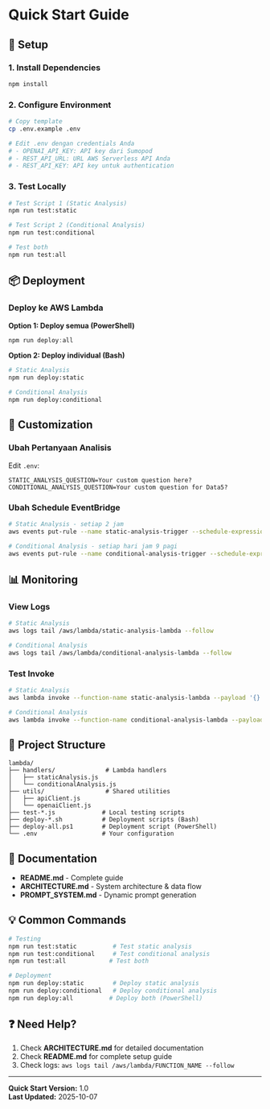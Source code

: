 # Quick Start Guide

## 🚀 Setup

### 1. Install Dependencies
```bash
npm install
```

### 2. Configure Environment
```bash
# Copy template
cp .env.example .env

# Edit .env dengan credentials Anda
# - OPENAI_API_KEY: API key dari Sumopod
# - REST_API_URL: URL AWS Serverless API Anda
# - REST_API_KEY: API key untuk authentication
```

### 3. Test Locally
```bash
# Test Script 1 (Static Analysis)
npm run test:static

# Test Script 2 (Conditional Analysis)
npm run test:conditional

# Test both
npm run test:all
```

## 📦 Deployment

### Deploy ke AWS Lambda

**Option 1: Deploy semua (PowerShell)**
```powershell
npm run deploy:all
```

**Option 2: Deploy individual (Bash)**
```bash
# Static Analysis
npm run deploy:static

# Conditional Analysis
npm run deploy:conditional
```

## 🔧 Customization

### Ubah Pertanyaan Analisis

Edit `.env`:
```env
STATIC_ANALYSIS_QUESTION=Your custom question here?
CONDITIONAL_ANALYSIS_QUESTION=Your custom question for Data5?
```

### Ubah Schedule EventBridge

```bash
# Static Analysis - setiap 2 jam
aws events put-rule --name static-analysis-trigger --schedule-expression "rate(2 hours)"

# Conditional Analysis - setiap hari jam 9 pagi
aws events put-rule --name conditional-analysis-trigger --schedule-expression "cron(0 9 * * ? *)"
```

## 📊 Monitoring

### View Logs
```bash
# Static Analysis
aws logs tail /aws/lambda/static-analysis-lambda --follow

# Conditional Analysis
aws logs tail /aws/lambda/conditional-analysis-lambda --follow
```

### Test Invoke
```bash
# Static Analysis
aws lambda invoke --function-name static-analysis-lambda --payload '{}' response.json

# Conditional Analysis
aws lambda invoke --function-name conditional-analysis-lambda --payload '{}' response.json
```

## 📁 Project Structure

```
lambda/
├── handlers/              # Lambda handlers
│   ├── staticAnalysis.js
│   └── conditionalAnalysis.js
├── utils/                 # Shared utilities
│   ├── apiClient.js
│   └── openaiClient.js
├── test-*.js             # Local testing scripts
├── deploy-*.sh           # Deployment scripts (Bash)
├── deploy-all.ps1        # Deployment script (PowerShell)
└── .env                  # Your configuration
```

## 🔗 Documentation

- **README.md** - Complete guide
- **ARCHITECTURE.md** - System architecture & data flow
- **PROMPT_SYSTEM.md** - Dynamic prompt generation

## 💡 Common Commands

```bash
# Testing
npm run test:static          # Test static analysis
npm run test:conditional     # Test conditional analysis
npm run test:all            # Test both

# Deployment
npm run deploy:static        # Deploy static analysis
npm run deploy:conditional   # Deploy conditional analysis
npm run deploy:all          # Deploy both (PowerShell)
```

## ❓ Need Help?

1. Check **ARCHITECTURE.md** for detailed documentation
2. Check **README.md** for complete setup guide
3. Check logs: `aws logs tail /aws/lambda/FUNCTION_NAME --follow`

---

**Quick Start Version:** 1.0  
**Last Updated:** 2025-10-07
